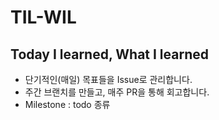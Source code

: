 # TIL-WIL

## Today I learned, What I learned

-   단기적인(매일) 목표들을 Issue로 관리합니다.
-   주간 브랜치를 만들고, 매주 PR을 통해 회고합니다.
-   Milestone : todo 종류
